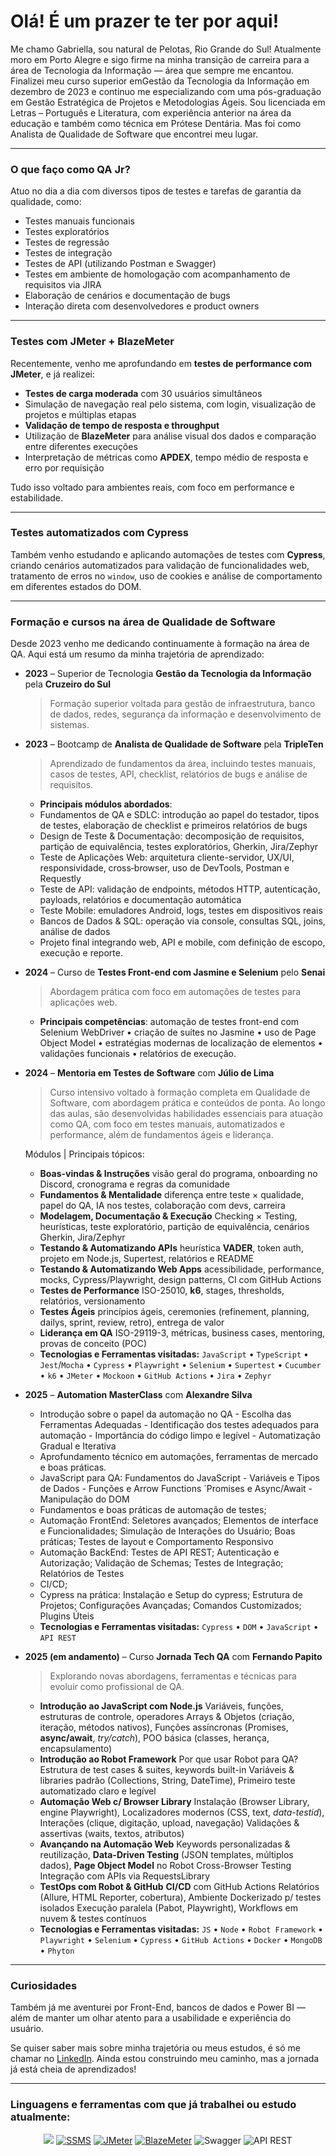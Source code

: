 # Olá! É um prazer te ter por aqui! 

Me chamo Gabriella, sou natural de Pelotas, Rio Grande do Sul! 
Atualmente moro em Porto Alegre e sigo firme na minha transição de carreira para a área de Tecnologia da Informação — área que sempre me encantou. Finalizei meu curso superior emGestão da Tecnologia da Informação em dezembro de 2023 e continuo me especializando com uma pós-graduação em Gestão Estratégica de Projetos e Metodologias Ágeis.
Sou licenciada em Letras – Português e Literatura, com experiência anterior na área da educação e também como técnica em Prótese Dentária. Mas foi como Analista de Qualidade de Software que encontrei meu lugar.

---

### O que faço como QA Jr?

Atuo no dia a dia com diversos tipos de testes e tarefas de garantia da qualidade, como:
- Testes manuais funcionais  
- Testes exploratórios  
- Testes de regressão  
- Testes de integração  
- Testes de API (utilizando Postman e Swagger)  
- Testes em ambiente de homologação com acompanhamento de requisitos via JIRA  
- Elaboração de cenários e documentação de bugs  
- Interação direta com desenvolvedores e product owners
---

### Testes com JMeter + BlazeMeter

Recentemente, venho me aprofundando em **testes de performance com JMeter**, e já realizei:
- **Testes de carga moderada** com 30 usuários simultâneos  
- Simulação de navegação real pelo sistema, com login, visualização de projetos e múltiplas etapas  
- **Validação de tempo de resposta e throughput**  
- Utilização de **BlazeMeter** para análise visual dos dados e comparação entre diferentes execuções  
- Interpretação de métricas como **APDEX**, tempo médio de resposta e erro por requisição

Tudo isso voltado para ambientes reais, com foco em performance e estabilidade.

---

### Testes automatizados com Cypress
Também venho estudando e aplicando automações de testes com **Cypress**, criando cenários automatizados para validação de funcionalidades web, tratamento de erros no `window`, uso de cookies e análise de comportamento em diferentes estados do DOM.

---

### Formação e cursos na área de Qualidade de Software

Desde 2023 venho me dedicando continuamente à formação na área de QA. Aqui está um resumo da minha trajetória de aprendizado:

- **2023** – Superior de Tecnologia **Gestão da Tecnologia da Informação** pela **Cruzeiro do Sul**
  > Formação superior voltada para gestão de infraestrutura, banco de dados, redes, segurança da informação e desenvolvimento de sistemas.
  
- **2023** – Bootcamp de **Analista de Qualidade de Software** pela **TripleTen**  
  > Aprendizado de fundamentos da área, incluindo testes manuais, casos de testes, API, checklist, relatórios de bugs e análise de requisitos.
  - **Principais módulos abordados**:
  - Fundamentos de QA e SDLC: introdução ao papel do testador, tipos de testes, elaboração de checklist e primeiros relatórios de bugs
  - Design de Teste & Documentação: decomposição de requisitos, partição de equivalência, testes exploratórios, Gherkin, Jira/Zephyr
  - Teste de Aplicações Web: arquitetura cliente-servidor, UX/UI, responsividade, cross‑browser, uso de DevTools, Postman e Requestly
  - Teste de API: validação de endpoints, métodos HTTP, autenticação, payloads, relatórios e documentação automática
  - Teste Mobile: emuladores Android, logs, testes em dispositivos reais
  - Bancos de Dados & SQL: operação via console, consultas SQL, joins, análise de dados
  - Projeto final integrando web, API e mobile, com definição de escopo, execução e reporte.

- **2024** – Curso de **Testes Front-end com Jasmine e Selenium** pelo **Senai**  
  > Abordagem prática com foco em automações de testes para aplicações web.
  - **Principais competências**: automação de testes front-end com Selenium WebDriver • criação de suítes no Jasmine • uso de Page Object Model • estratégias modernas de localização de elementos • validações funcionais • relatórios de execução.

- **2024** – **Mentoria em Testes de Software** com **Júlio de Lima**  
  > Curso intensivo voltado à formação completa em Qualidade de Software, com abordagem prática e conteúdos de ponta. Ao longo das aulas, são desenvolvidas habilidades essenciais para atuação como QA, com foco em testes manuais, automatizados e performance, além de fundamentos ágeis e liderança.

    Módulos | Principais tópicos:
  - **Boas-vindas & Instruções** visão geral do programa, onboarding no Discord, cronograma e regras da comunidade
  - **Fundamentos & Mentalidade** diferença entre teste × qualidade, papel do QA, IA nos testes, colaboração com devs, carreira
  - **Modelagem, Documentação & Execução** Checking × Testing, heurísticas, teste exploratório, partição de equivalência, cenários Gherkin, Jira/Zephyr
  - **Testando & Automatizando APIs** heurística **VADER**, token auth, projeto em Node.js, Supertest, relatórios e README
  - **Testando & Automatizando Web Apps** acessibilidade, performance, mocks, Cypress/Playwright, design patterns, CI com GitHub Actions
  - **Testes de Performance** ISO-25010, **k6**, stages, thresholds, relatórios, versionamento
  - **Testes Ágeis** princípios ágeis, ceremonies (refinement, planning, dailys, sprint, review, retro), entrega de valor
  - **Liderança em QA** ISO-29119-3, métricas, business cases, mentoring, provas de conceito (POC)
  - **Tecnologias e Ferramentas visitadas:** `JavaScript` • `TypeScript` • `Jest`/`Mocha` • `Cypress` • `Playwright` • `Selenium` •  `Supertest` • `Cucumber` • `k6` • `JMeter` • `Mockoon` • `GitHub Actions` • `Jira` • `Zephyr`

- **2025** – **Automation MasterClass** com **Alexandre Silva**
  - Introdução sobre o papel da automação no QA - Escolha das Ferramentas Adequadas - Identificação dos testes adequados para automação - Importância do código limpo e legível - Automatização Gradual e Iterativa
  - Aprofundamento técnico em automações, ferramentas de mercado e boas práticas.
  - JavaScript para QA: Fundamentos do JavaScript - Variáveis e Tipos de Dados - Funções e Arrow Functions ´Promises e Async/Await - Manipulação do DOM
  - Fundamentos e boas práticas de automação de testes;
  - Automação FrontEnd: Seletores avançados; Elementos de interface e Funcionalidades; Simulação de Interações do Usuário; Boas práticas; Testes de layout e Comportamento Responsivo
  - Automação BackEnd: Testes de API REST; Autenticação e Autorização; Validação de Schemas; Testes de Integração; Relatórios de Testes
  - CI/CD;
  - Cypress na prática: Instalação e Setup do cypress; Estrutura de Projetos; Configurações Avançadas; Comandos Customizados; Plugins Úteis
  - **Tecnologias e Ferramentas visitadas:** `Cypress` • `DOM` • `JavaScript` • `API REST`

- **2025 (em andamento)** – Curso **Jornada Tech QA** com **Fernando Papito** 
  > Explorando novas abordagens, ferramentas e técnicas para evoluir como profissional de QA.
  - **Introdução ao JavaScript com Node.js** Variáveis, funções, estruturas de controle, operadores Arrays & Objetos (criação, iteração, métodos nativos), Funções assíncronas (Promises, **async/await**, _try/catch_), POO básica (classes, herança, encapsulamento)
  - **Introdução ao Robot Framework** Por que usar Robot para QA? Estrutura de test cases & suites, keywords built-in Variáveis & libraries padrão (Collections, String, DateTime), Primeiro teste automatizado claro e legível
  - **Automação Web c/ Browser Library** Instalação (Browser Library, engine Playwright), Localizadores modernos (CSS, text, *data-testid*), Interações (clique, digitação, upload, navegação) Validações & assertivas (waits, textos, atributos)
  - **Avançando na Automação Web** Keywords personalizadas & reutilização, **Data-Driven Testing** (JSON templates, múltiplos dados), **Page Object Model** no Robot Cross-Browser Testing Integração com APIs via RequestsLibrary
  - **TestOps com Robot & GitHub** **CI/CD** com GitHub Actions Relatórios (Allure, HTML Reporter, cobertura), Ambiente Dockerizado p/ testes isolados Execução paralela (Pabot, Playwright), Workflows em nuvem & testes contínuos
  - **Tecnologias e Ferramentas visitadas:** `JS` • `Node` • `Robot Framework` • `Playwright` • `Selenium` • `Cypress` • `GitHub Actions` • `Docker` • `MongoDB` • `Phyton` 

---

### Curiosidades

Também já me aventurei por Front-End, bancos de dados e Power BI — além de manter um olhar atento para a usabilidade e experiência do usuário.

Se quiser saber mais sobre minha trajetória ou meus estudos, é só me chamar no [LinkedIn](https://www.linkedin.com/in/bibielilabraz). Ainda estou construindo meu caminho, mas a jornada já está cheia de aprendizados! 

---

### Linguagens e ferramentas com que já trabalhei ou estudo atualmente:

<p align="center">
  <a href="https://skillicons.dev"><img src="https://skillicons.dev/icons?i=html5,figma,html,mysql,postman,cypress,vscode,selenium,npm,github,discord,linkedin,instagram,azure,js,docker,ubuntu,nodejs,ts,gitlab,github,gherkin,mongodb" /></a>
  <a href="https://www.microsoft.com/en-us/sql-server/sql-server-downloads"><img src="https://img.shields.io/badge/SSMS-SQL%20Server%20Management%20Studio-blueviolet?logo=microsoftsqlserver&logoColor=white" alt="SSMS" /></a>
  <a href="https://jmeter.apache.org/"><img src="https://img.shields.io/badge/JMeter-Apache%20JMeter-ec2025?logo=apache&logoColor=white" alt="JMeter" /></a>
  <a href="https://www.blazemeter.com/"><img src="https://img.shields.io/badge/BlazeMeter-Performance%20Testing-orange?logo=blazemeter&logoColor=white" alt="BlazeMeter" /></a>
  <img src="https://img.shields.io/badge/Swagger-OpenAPI-green?logo=swagger&logoColor=white" alt="Swagger" />
  <img src="https://img.shields.io/badge/API%20REST-Testes%20e%20Validações-blue?logo=cloud&logoColor=white" alt="API REST" />
</p>

